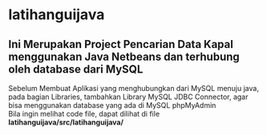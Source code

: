 # latihanguijava
## Ini Merupakan Project Pencarian Data Kapal menggunakan Java Netbeans dan terhubung oleh database dari MySQL
Sebelum Membuat Aplikasi yang menghubungkan dari MySQL menuju java, pada bagian Libraries, tambahkan Library MySQL JDBC Connector, agar bisa menggunakan database yang ada di MySQL phpMyAdmin <br>
Bila ingin melihat code file, dapat dilihat di file  **latihanguijava/src/latihanguijava/**
